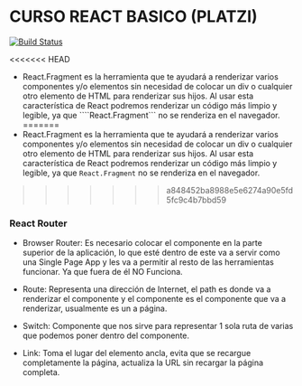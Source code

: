 # CURSO REACT BASICO (PLATZI) 
[![Build Status](https://static.platzi.com/media/achievements/badge-react-2018-afc93257-48af-4e54-acaa-4d0433380f64.png)](https://platzi.com/cursos/react/)

<<<<<<< HEAD
- React.Fragment es la herramienta que te ayudará a renderizar varios componentes y/o elementos sin necesidad de colocar un div o cualquier otro elemento de HTML para renderizar sus hijos. Al usar esta característica de React podremos renderizar un código más limpio y legible, ya que ````React.Fragment``` no se renderiza en el navegador.
=======
- React.Fragment es la herramienta que te ayudará a renderizar varios componentes y/o elementos sin necesidad de colocar un div o cualquier otro elemento de HTML para renderizar sus hijos. Al usar esta característica de React podremos renderizar un código más limpio y legible, ya que ```React.Fragment``` no se renderiza en el navegador.
>>>>>>> a848452ba8988e5e6274a90e5fd5fc9c4b7bbd59

### React Router

- Browser Router: Es necesario colocar el componente en la parte superior de la aplicación, lo que esté dentro de este va a servir como una Single Page App y les va a permitir al resto de las herramientas funcionar. Ya que fuera de él NO Funciona.

- Route: Representa una dirección de Internet, el path es donde va a renderizar el componente y el componente es el componente que va a renderizar, usualmente es un a página.

- Switch: Componente que nos sirve para representar 1 sola ruta de varias que podemos poner dentro del componente.

- Link: Toma el lugar del elemento ancla, evita que se recargue completamente la página, actualiza la URL sin recargar la página completa.

